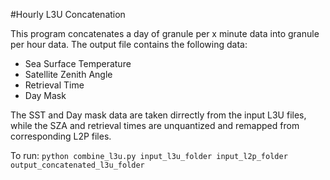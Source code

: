 #Hourly L3U Concatenation

This program concatenates a day of granule per x minute data into granule per
hour data.  The output file contains the following data:

* Sea Surface Temperature
* Satellite Zenith Angle
* Retrieval Time
* Day Mask

The SST and Day mask data are taken dirrectly from the input L3U files, while 
the SZA and retrieval times are unquantized and remapped from corresponding L2P
files.

To run:
`python combine_l3u.py input_l3u_folder input_l2p_folder output_concatenated_l3u_folder`
